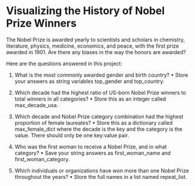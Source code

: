 # Visualizing the History of Nobel Prize Winners

The Nobel Prize is awarded yearly to scientists and scholars in chemistry, literature, physics, medicine, economics, and peace, with the first prize awarded in 1901. Are there any biases in the way the honors are awarded?

Here are the questions answered in this project:

1. What is the most commonly awarded gender and birth country?
  •	Store your answers as string variables top_gender and top_country.

2. Which decade had the highest ratio of US-born Nobel Prize winners to total winners in all categories?
  •	Store this as an integer called max_decade_usa.

3. Which decade and Nobel Prize category combination had the highest proportion of female laureates?
  •	Store this as a dictionary called max_female_dict where the decade is the key and the category is the value. There should only be one key:value pair.

4. Who was the first woman to receive a Nobel Prize, and in what category?
  •	Save your string answers as first_woman_name and first_woman_category.

5. Which individuals or organizations have won more than one Nobel Prize throughout the years?
  •	Store the full names in a list named repeat_list.
